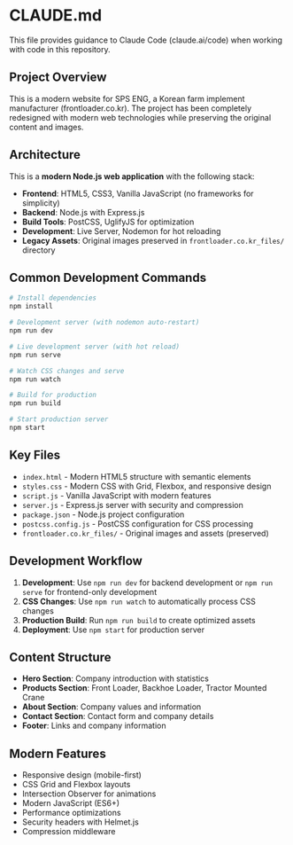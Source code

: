 # CLAUDE.md

This file provides guidance to Claude Code (claude.ai/code) when working with code in this repository.

## Project Overview

This is a modern website for SPS ENG, a Korean farm implement manufacturer (frontloader.co.kr). The project has been completely redesigned with modern web technologies while preserving the original content and images.

## Architecture

This is a **modern Node.js web application** with the following stack:

- **Frontend**: HTML5, CSS3, Vanilla JavaScript (no frameworks for simplicity)
- **Backend**: Node.js with Express.js
- **Build Tools**: PostCSS, UglifyJS for optimization
- **Development**: Live Server, Nodemon for hot reloading
- **Legacy Assets**: Original images preserved in `frontloader.co.kr_files/` directory

## Common Development Commands

```bash
# Install dependencies
npm install

# Development server (with nodemon auto-restart)
npm run dev

# Live development server (with hot reload)
npm run serve

# Watch CSS changes and serve
npm run watch

# Build for production
npm run build

# Start production server
npm start
```

## Key Files

- `index.html` - Modern HTML5 structure with semantic elements
- `styles.css` - Modern CSS with Grid, Flexbox, and responsive design
- `script.js` - Vanilla JavaScript with modern features
- `server.js` - Express.js server with security and compression
- `package.json` - Node.js project configuration
- `postcss.config.js` - PostCSS configuration for CSS processing
- `frontloader.co.kr_files/` - Original images and assets (preserved)

## Development Workflow

1. **Development**: Use `npm run dev` for backend development or `npm run serve` for frontend-only development
2. **CSS Changes**: Use `npm run watch` to automatically process CSS changes
3. **Production Build**: Run `npm run build` to create optimized assets
4. **Deployment**: Use `npm start` for production server

## Content Structure

- **Hero Section**: Company introduction with statistics
- **Products Section**: Front Loader, Backhoe Loader, Tractor Mounted Crane
- **About Section**: Company values and information
- **Contact Section**: Contact form and company details
- **Footer**: Links and company information

## Modern Features

- Responsive design (mobile-first)
- CSS Grid and Flexbox layouts
- Intersection Observer for animations
- Modern JavaScript (ES6+)
- Performance optimizations
- Security headers with Helmet.js
- Compression middleware